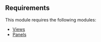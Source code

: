 ## Requirements

This module requires the following modules:

- [Views](https://www.drupal.org/project/views)
- [Panels](https://www.drupal.org/project/panels)
